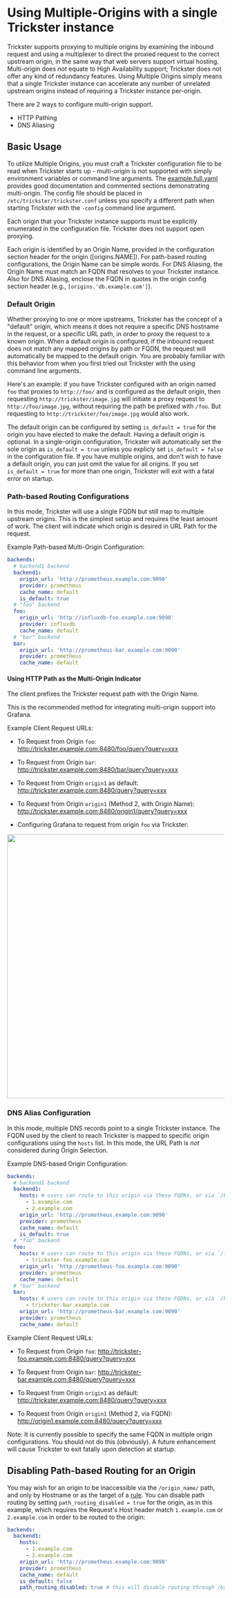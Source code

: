 # Using Multiple-Origins with a single Trickster instance

Trickster supports proxying to multiple origins by examining the inbound request and using a multiplexer to direct the proxied request to the correct upstream origin, in the same way that web servers support virtual hosting. Multi-origin does _not_ equate to High Availability support; Trickster does not offer any kind of redundancy features. Using Multiple Origins simply means that a single Trickster instance can accelerate any number of unrelated upstream origins instead of requiring a Trickster instance per-origin.

There are 2 ways to configure multi-origin support.

* HTTP Pathing
* DNS Aliasing

## Basic Usage

To utilize Multiple Origins, you must craft a Trickster configuration file to be read when Trickster starts up - multi-origin is not supported with simply environment variables or command line arguments. The [example.full.yaml](../examples/conf/example.full.yaml) provides good documentation and commented sections demonstrating multi-origin. The config file should be placed in `/etc/trickster/trickster.conf` unless you specify a different path when starting Trickster with the `-config` command line argument.

Each origin that your Trickster instance supports must be explicitly enumerated in the configuration file. Trickster does not support open proxying.

Each origin is identified by an Origin Name, provided in the configuration section header for the origin ([origins.NAME]). For path-based routing configurations, the Origin Name can be simple words. For DNS Aliasing, the Origin Name must match an FQDN that resolves to your Trickster instance. Also for DNS Aliasing, enclose the FQDN in quotes in the origin config section header (e.g., `[origins.'db.example.com']`).

### Default Origin

Whether proxying to one or more upstreams, Trickster has the concept of a "default" origin, which means it does not require a specific DNS hostname in the request, or a specific URL path, in order to proxy the request to a known origin. When a default origin is configured, if the inbound request does not match any mapped origins by path or FQDN, the request will automatically be mapped to the default origin. You are probably familiar with this behavior from when you first tried out Trickster with the using command line arguments.

Here's an example: if you have Trickster configured with an origin named `foo` that proxies to `http://foo/` and is configured as the default origin, then requesting `http://trickster/image.jpg` will initiate a proxy request to `http://foo/image.jpg`, without requiring the path be prefixed with `/foo`. But requesting to `http://trickster/foo/image.jpg` would also work.

The default origin can be configured by setting `is_default = true` for the origin you have elected to make the default.  Having a default origin is optional. In a single-origin configuration, Trickster will automatically set the sole origin as `is_default = true` unless you explicly set `is_default = false` in the configuration file. If you have multiple origins, and don't wish to have a default origin, you can just omit the value for all origins. If you set `is_default = true` for more than one origin, Trickster will exit with a fatal error on startup.

### Path-based Routing Configurations

In this mode, Trickster will use a single FQDN but still map to multiple upstream origins. This is the simplest setup and requires the least amount of work. The client will indicate which origin is desired in URL Path for the request.

Example Path-based Multi-Origin Configuration:

```yaml
backends:
  # backend1 backend
  backend1:
    origin_url: 'http://prometheus.example.com:9090'
    provider: prometheus
    cache_name: default
    is_default: true
  # "foo" backend
  foo:
    origin_url: 'http://influxdb-foo.example.com:9090'
    provider: influxdb
    cache_name: default
  # "bar" backend
  bar:
    origin_url: 'http://prometheus-bar.example.com:9090'
    provider: prometheus
    cache_name: default
```

#### Using HTTP Path as the Multi-Origin Indicator

The client prefixes the Trickster request path with the Origin Name.

This is the recommended method for integrating multi-origin support into Grafana.

Example Client Request URLs:

* To Request from Origin `foo`: <http://trickster.example.com:8480/foo/query?query=xxx>

* To Request from Origin `bar`: <http://trickster.example.com:8480/bar/query?query=xxx>

* To Request from Origin `origin1` as default: <http://trickster.example.com:8480/query?query=xxx>

* To Request from Origin `origin1` (Method 2, with Origin Name): <http://trickster.example.com:8480/origin1/query?query=xxx>

* Configuring Grafana to request from origin `foo` via Trickster:

<img src="./images/grafana-path-origin.png" width=610 />

### DNS Alias Configuration

In this mode, multiple DNS records point to a single Trickster instance. The FQDN used by the client to reach Trickster is mapped to specific origin configurations using the `hosts` list. In this mode, the URL Path is _not_ considered during Origin Selection.

Example DNS-based Origin Configuration:

```yaml
backends:
  # backend1 backend
  backend1:
    hosts: # users can route to this origin via these FQDNs, or via `/backend1`
      - 1.example.com
      - 2.example.com
    origin_url: 'http://prometheus.example.com:9090'
    provider: prometheus
    cache_name: default
    is_default: true
  # "foo" backend
  foo:
    hosts: # users can route to this origin via these FQDNs, or via `/foo`
      - trickster-foo.example.com
    origin_url: 'http://prometheus-foo.example.com:9090'
    provider: prometheus
    cache_name: default
  # "bar" backend
  bar:
    hosts: # users can route to this origin via these FQDNs, or via `/bar`
      - trickster-bar.example.com
    origin_url: 'http://prometheus-bar.example.com:9090'
    provider: prometheus
    cache_name: default
```

Example Client Request URLs:

* To Request from Origin `foo`: <http://trickster-foo.example.com:8480/query?query=xxx>

* To Request from Origin `bar`: <http://trickster-bar.example.com:8480/query?query=xxx>

* To Request from Origin `origin1` as default: <http://trickster.example.com:8480/query?query=xxx>

* To Request from Origin `origin1` (Method 2, via FQDN): <http://origin1.example.com:8480/query?query=xxx>

Note: It is currently possible to specify the same FQDN in multiple origin configurations. You should not do this (obviously). A future enhancement will cause Trickster to exit fatally upon detection at startup.

## Disabling Path-based Routing for an Origin

You may wish for an origin to be inaccessible via the `/origin_name/` path, and only by Hostname or as the target of a [rule](./rule.md). You can disable path routing by setting `path_routing_disabled = true` for the origin, as in this example, which requires the Request's Host header match `1.example.com` or `2.example.com` in order to be routed to the origin:

```yaml
backends:
  backend1:
    hosts:
      - 1.example.com
      - 2.example.com
    origin_url: 'http://prometheus.example.com:9090'
    provider: prometheus
    cache_name: default
    is_default: false
    path_routing_disabled: true # this will disable routing through /backend1
```
